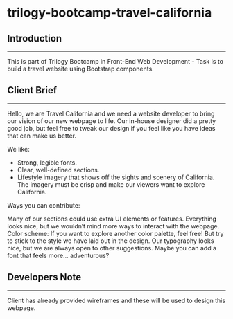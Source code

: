 # trilogy-bootcamp-travel-california

## Introduction
---

This is part of Trilogy Bootcamp in Front-End Web Development - Task is to build a travel website using Bootstrap components.

## Client Brief 

---

Hello, we are Travel California and we need a website developer to bring our vision of our new webpage to life. Our in-house designer did a pretty good job, but feel free to tweak our design if you feel like you have ideas that can make us better.

We like:

- Strong, legible fonts.
- Clear, well-defined sections.
- Lifestyle imagery that shows off the sights and scenery of California. The imagery must be crisp and make our viewers want to explore California.

Ways you can contribute:

Many of our sections could use extra UI elements or features. Everything looks nice, but we wouldn’t mind more ways to interact with the webpage.
Color scheme: If you want to explore another color palette, feel free! But try to stick to the style we have laid out in the design.
Our typography looks nice, but we are always open to other suggestions. Maybe you can add a font that feels more... adventurous?

## Developers Note

---

Client has already provided wireframes and these will be used to design this webpage. 








